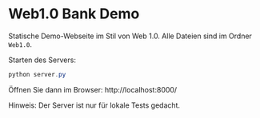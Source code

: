 # Web1.0 Bank Demo

Statische Demo-Webseite im Stil von Web 1.0. Alle Dateien sind im Ordner `Web1.0`.

Starten des Servers:

```powershell
python server.py
```

Öffnen Sie dann im Browser: http://localhost:8000/

Hinweis: Der Server ist nur für lokale Tests gedacht.
